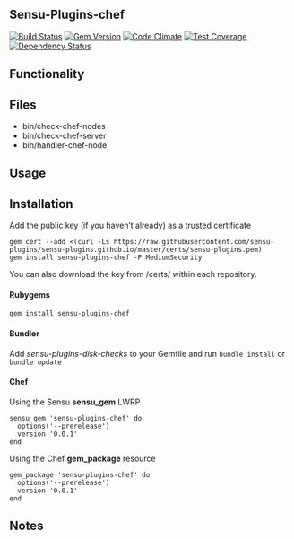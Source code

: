 ## Sensu-Plugins-chef

[![Build Status](https://travis-ci.org/sensu-plugins/sensu-plugins-chef.svg?branch=master)](https://travis-ci.org/sensu-plugins/sensu-plugins-chef)
[![Gem Version](https://badge.fury.io/rb/sensu-plugins-chef.svg)](http://badge.fury.io/rb/sensu-plugins-chef)
[![Code Climate](https://codeclimate.com/github/sensu-plugins/sensu-plugins-chef/badges/gpa.svg)](https://codeclimate.com/github/sensu-plugins/sensu-plugins-chef)
[![Test Coverage](https://codeclimate.com/github/sensu-plugins/sensu-plugins-chef/badges/coverage.svg)](https://codeclimate.com/github/sensu-plugins/sensu-plugins-chef)
[![Dependency Status](https://gemnasium.com/sensu-plugins/sensu-plugins-chef.svg)](https://gemnasium.com/sensu-plugins/sensu-plugins-chef)

## Functionality

## Files
 * bin/check-chef-nodes
 * bin/check-chef-server
 * bin/handler-chef-node

## Usage

## Installation

Add the public key (if you haven’t already) as a trusted certificate

```
gem cert --add <(curl -Ls https://raw.githubusercontent.com/sensu-plugins/sensu-plugins.github.io/master/certs/sensu-plugins.pem)
gem install sensu-plugins-chef -P MediumSecurity
```

You can also download the key from /certs/ within each repository.

#### Rubygems

`gem install sensu-plugins-chef`

#### Bundler

Add *sensu-plugins-disk-checks* to your Gemfile and run `bundle install` or `bundle update`

#### Chef

Using the Sensu **sensu_gem** LWRP
```
sensu_gem 'sensu-plugins-chef' do
  options('--prerelease')
  version '0.0.1'
end
```

Using the Chef **gem_package** resource
```
gem_package 'sensu-plugins-chef' do
  options('--prerelease')
  version '0.0.1'
end
```

## Notes
